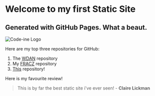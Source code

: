 # Welcome to my first Static Site

## Generated with GitHub Pages. What a beaut.

![Code-ine Logo](http://www.code-ine.website/img/Code-ine-logo.png)

Here are my top three repositories for GitHub:
1. The [WDAN](https://github.com/wdanuk) repository
2. My [FRACZ](https://github.com/Code-ine90/fracz) repository
3. [This](https://github.com/Code-ine90/code-ine90.github.io) repository!

Here is my favourite review!
> This is by far the best
> static site i've ever seen! - **Claire Lickman**



<!--- ## Welcome to GitHub Pages

You can use the [editor on GitHub](https://github.com/Code-ine90/code-ine90.github.io/edit/master/README.md) to maintain and preview the content for your website in Markdown files.

Whenever you commit to this repository, GitHub Pages will run [Jekyll](https://jekyllrb.com/) to rebuild the pages in your site, from the content in your Markdown files.

### Markdown

Markdown is a lightweight and easy-to-use syntax for styling your writing. It includes conventions for

```markdown
Syntax highlighted code block

# Header 1
## Header 2
### Header 3

- Bulleted
- List

1. Numbered
2. List

**Bold** and _Italic_ and `Code` text

[Link](url) and ![Image](src)
```

For more details see [GitHub Flavored Markdown](https://guides.github.com/features/mastering-markdown/).

### Jekyll Themes

Your Pages site will use the layout and styles from the Jekyll theme you have selected in your [repository settings](https://github.com/Code-ine90/code-ine90.github.io/settings). The name of this theme is saved in the Jekyll `_config.yml` configuration file.

### Support or Contact

Having trouble with Pages? Check out our [documentation](https://help.github.com/categories/github-pages-basics/) or [contact support](https://github.com/contact) and we’ll help you sort it out. --->
